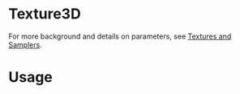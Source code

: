# Texture3D

For more background and details on parameters, see [Textures and Samplers](textures-and-samplers.md).

# Usage
